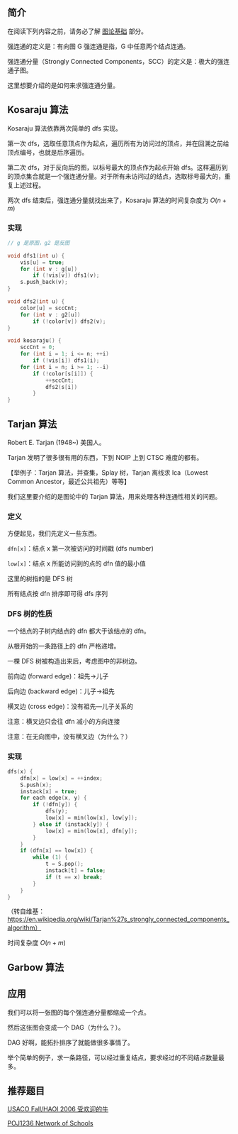 ## 简介

在阅读下列内容之前，请务必了解 [图论基础](/graph/basic) 部分。

强连通的定义是：有向图 G 强连通是指，G 中任意两个结点连通。

强连通分量（Strongly Connected Components，SCC）的定义是：极大的强连通子图。

这里想要介绍的是如何来求强连通分量。

## Kosaraju 算法

Kosaraju 算法依靠两次简单的 dfs 实现。

第一次 dfs，选取任意顶点作为起点，遍历所有为访问过的顶点，并在回溯之前给顶点编号，也就是后序遍历。

第二次 dfs，对于反向后的图，以标号最大的顶点作为起点开始 dfs。这样遍历到的顶点集合就是一个强连通分量。对于所有未访问过的结点，选取标号最大的，重复上述过程。

两次 dfs 结束后，强连通分量就找出来了，Kosaraju 算法的时间复杂度为 $O(n+m)$

### 实现

```cpp
// g 是原图，g2 是反图

void dfs1(int u) {
    vis[u] = true;
    for (int v : g[u]) 
        if (!vis[v]) dfs1(v);
    s.push_back(v);
}

void dfs2(int u) {
    color[u] = sccCnt;
    for (int v : g2[u])
        if (!color[v]) dfs2(v);
}

void kosaraju() {
    sccCnt = 0;
    for (int i = 1; i <= n; ++i)
        if (!vis[i]) dfs1(i);
    for (int i = n; i >= 1; --i)
        if (!color[s[i]]) { 
            ++sccCnt; 
            dfs2(s[i]) 
        }
}
```

## Tarjan 算法

Robert E. Tarjan (1948~) 美国人。

Tarjan 发明了很多很有用的东西，下到 NOIP 上到 CTSC 难度的都有。

【举例子：Tarjan 算法，并查集，Splay 树，Tarjan 离线求 lca（Lowest Common Ancestor，最近公共祖先）等等】

我们这里要介绍的是图论中的 Tarjan 算法，用来处理各种连通性相关的问题。

### 定义

方便起见，我们先定义一些东西。

`dfn[x]`：结点 x 第一次被访问的时间戳 (dfs number)

`low[x]`：结点 x 所能访问到的点的 dfn 值的最小值

这里的树指的是 DFS 树

所有结点按 dfn 排序即可得 dfs 序列

### DFS 树的性质

一个结点的子树内结点的 dfn 都大于该结点的 dfn。 

从根开始的一条路径上的 dfn 严格递增。

一棵 DFS 树被构造出来后，考虑图中的非树边。

前向边 (forward edge)：祖先→儿子

后向边 (backward edge)：儿子→祖先

横叉边 (cross edge)：没有祖先—儿子关系的

注意：横叉边只会往 dfn 减小的方向连接

注意：在无向图中，没有横叉边（为什么？）

### 实现

```cpp
dfs(x) {
    dfn[x] = low[x] = ++index;
    S.push(x);
    instack[x] = true;
    for each edge(x, y) {
        if (!dfn[y]) {
            dfs(y);
            low[x] = min(low[x], low[y]);
        } else if (instack[y]) {
            low[x] = min(low[x], dfn[y]);
        }
    }
    if (dfn[x] == low[x]) {
        while (1) {
            t = S.pop();
            instack[t] = false;
            if (t == x) break;
        }
    }
}
```

（转自维基：<https://en.wikipedia.org/wiki/Tarjan%27s_strongly_connected_components_algorithm）>

时间复杂度 $O(n+m)$

## Garbow 算法

## 应用

我们可以将一张图的每个强连通分量都缩成一个点。

然后这张图会变成一个 DAG（为什么？）。

DAG 好啊，能拓扑排序了就能做很多事情了。

举个简单的例子，求一条路径，可以经过重复结点，要求经过的不同结点数量最多。

## 推荐题目

[USACO Fall/HAOI 2006 受欢迎的牛](https://www.lydsy.com/JudgeOnline/problem.php?id=1051)

[POJ1236 Network of Schools](http://poj.org/problem?id=1236)
